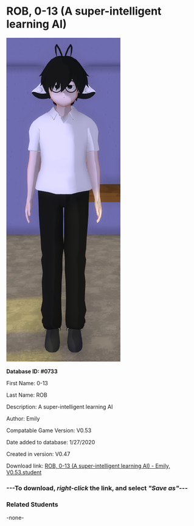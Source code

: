 # ROB, 0-13 (A super-intelligent learning AI)

<img src="../../Files/Images/ROB, 0-13 (A super-intelligent learning AI).png" title="ROB, 0-13 (A super-intelligent learning AI) - Emily, V0.53">

**Database ID: #0733**

First Name: 0-13

Last Name: ROB

Description: A super-intelligent learning AI

Author: Emily

Compatable Game Version: V0.53

Date added to database: 1/27/2020

Created in version: V0.47

Download link: <a href="https://raw.githubusercontent.com/Arbiter1223/Daigaku-Gurashi-Custom-Students/master/Files/Student%20Files/ROB%2C%200-13%20(A%20super-intelligent%20learning%20AI)%20-%20Emily%2C%20V0.53.student">ROB, 0-13 (A super-intelligent learning AI) - Emily, V0.53.student</a>

### ---**To download, _right-click_ the link, and select _"Save as"_**---

### Related Students

-none-
